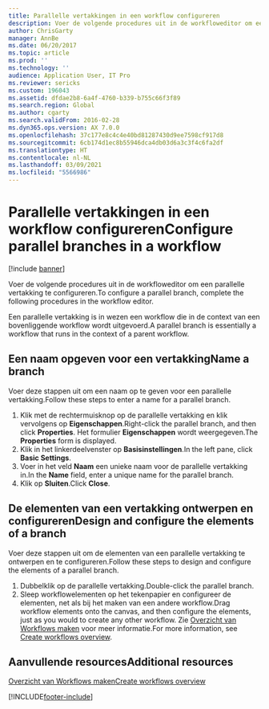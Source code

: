 ```yaml
---
title: Parallelle vertakkingen in een workflow configureren
description: Voer de volgende procedures uit in de workfloweditor om een parallelle vertakking te configureren.
author: ChrisGarty
manager: AnnBe
ms.date: 06/20/2017
ms.topic: article
ms.prod: ''
ms.technology: ''
audience: Application User, IT Pro
ms.reviewer: sericks
ms.custom: 196043
ms.assetid: dfdae2b8-6a4f-4760-b339-b755c66f3f89
ms.search.region: Global
ms.author: cgarty
ms.search.validFrom: 2016-02-28
ms.dyn365.ops.version: AX 7.0.0
ms.openlocfilehash: 37c177e8c4c4e40bd81287430d9ee7598cf917d8
ms.sourcegitcommit: 6cb174d1ec8b55946dca4db03d6a3c3f4c6fa2df
ms.translationtype: HT
ms.contentlocale: nl-NL
ms.lasthandoff: 03/09/2021
ms.locfileid: "5566986"
---
```

# <a name="configure-parallel-branches-in-a-workflow"></a><span data-ttu-id="0f1f2-103">Parallelle vertakkingen in een workflow configureren</span><span class="sxs-lookup"><span data-stu-id="0f1f2-103">Configure parallel branches in a workflow</span></span>

[!include [banner](../includes/banner.md)]

<span data-ttu-id="0f1f2-104">Voer de volgende procedures uit in de workfloweditor om een parallelle vertakking te configureren.</span><span class="sxs-lookup"><span data-stu-id="0f1f2-104">To configure a parallel branch, complete the following procedures in the workflow editor.</span></span>

<span data-ttu-id="0f1f2-105">Een parallelle vertakking is in wezen een workflow die in de context van een bovenliggende workflow wordt uitgevoerd.</span><span class="sxs-lookup"><span data-stu-id="0f1f2-105">A parallel branch is essentially a workflow that runs in the context of a parent workflow.</span></span>

## <a name="name-a-branch"></a><span data-ttu-id="0f1f2-106">Een naam opgeven voor een vertakking</span><span class="sxs-lookup"><span data-stu-id="0f1f2-106">Name a branch</span></span>

<span data-ttu-id="0f1f2-107">Voer deze stappen uit om een naam op te geven voor een parallelle vertakking.</span><span class="sxs-lookup"><span data-stu-id="0f1f2-107">Follow these steps to enter a name for a parallel branch.</span></span>

1. <span data-ttu-id="0f1f2-108">Klik met de rechtermuisknop op de parallelle vertakking en klik vervolgens op **Eigenschappen**.</span><span class="sxs-lookup"><span data-stu-id="0f1f2-108">Right-click the parallel branch, and then click **Properties**.</span></span> <span data-ttu-id="0f1f2-109">Het formulier **Eigenschappen** wordt weergegeven.</span><span class="sxs-lookup"><span data-stu-id="0f1f2-109">The **Properties** form is displayed.</span></span>
2. <span data-ttu-id="0f1f2-110">Klik in het linkerdeelvenster op **Basisinstellingen**.</span><span class="sxs-lookup"><span data-stu-id="0f1f2-110">In the left pane, click **Basic Settings**.</span></span>
3. <span data-ttu-id="0f1f2-111">Voer in het veld **Naam** een unieke naam voor de parallelle vertakking in.</span><span class="sxs-lookup"><span data-stu-id="0f1f2-111">In the **Name** field, enter a unique name for the parallel branch.</span></span>
4. <span data-ttu-id="0f1f2-112">Klik op **Sluiten**.</span><span class="sxs-lookup"><span data-stu-id="0f1f2-112">Click **Close**.</span></span>

## <a name="design-and-configure-the-elements-of-a-branch"></a><span data-ttu-id="0f1f2-113">De elementen van een vertakking ontwerpen en configureren</span><span class="sxs-lookup"><span data-stu-id="0f1f2-113">Design and configure the elements of a branch</span></span>

<span data-ttu-id="0f1f2-114">Voer deze stappen uit om de elementen van een parallelle vertakking te ontwerpen en te configureren.</span><span class="sxs-lookup"><span data-stu-id="0f1f2-114">Follow these steps to design and configure the elements of a parallel branch.</span></span>

1. <span data-ttu-id="0f1f2-115">Dubbelklik op de parallelle vertakking.</span><span class="sxs-lookup"><span data-stu-id="0f1f2-115">Double-click the parallel branch.</span></span>
2. <span data-ttu-id="0f1f2-116">Sleep workflowelementen op het tekenpapier en configureer de elementen, net als bij het maken van een andere workflow.</span><span class="sxs-lookup"><span data-stu-id="0f1f2-116">Drag workflow elements onto the canvas, and then configure the elements, just as you would to create any other workflow.</span></span> <span data-ttu-id="0f1f2-117">Zie [Overzicht van Workflows maken](create-workflow.md) voor meer informatie.</span><span class="sxs-lookup"><span data-stu-id="0f1f2-117">For more information, see [Create workflows overview](create-workflow.md).</span></span>

## <a name="additional-resources"></a><span data-ttu-id="0f1f2-118">Aanvullende resources</span><span class="sxs-lookup"><span data-stu-id="0f1f2-118">Additional resources</span></span>

[<span data-ttu-id="0f1f2-119">Overzicht van Workflows maken</span><span class="sxs-lookup"><span data-stu-id="0f1f2-119">Create workflows overview</span></span>](create-workflow.md)


[!INCLUDE[footer-include](../../../includes/footer-banner.md)]